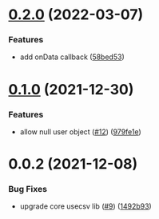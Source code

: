 # [0.2.0](https://github.com/layercodedev/usecsv-react-plugin/compare/v0.1.0...v0.2.0) (2022-03-07)


### Features

* add onData callback ([58bed53](https://github.com/layercodedev/usecsv-react-plugin/commit/58bed53a64ef4843aae5dcea44f6e533ab756676))

# [0.1.0](https://github.com/layercodedev/usecsv-react-plugin/compare/v0.0.2...v0.1.0) (2021-12-30)


### Features

* allow null user object ([#12](https://github.com/layercodedev/usecsv-react-plugin/issues/12)) ([979fe1e](https://github.com/layercodedev/usecsv-react-plugin/commit/979fe1e08c45b9f7083632c0c8f52a5110e2ec11))

# 0.0.2 (2021-12-08)


### Bug Fixes

* upgrade core usecsv lib ([#9](https://github.com/layercodedev/usecsv-react-plugin/issues/9)) ([1492b93](https://github.com/layercodedev/usecsv-react-plugin/commit/1492b93f31656aa4d454eeb7c56a3f03447f9fd0))
